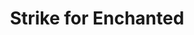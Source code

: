 ---
title: "Strike for Enchanted"
canonical: "skill/strike-for-enchanted"
canonical_title: "Mineral Loresheet"
lists:
    - mineral-loresheet
tier: 3
osp_cost: 30
---
